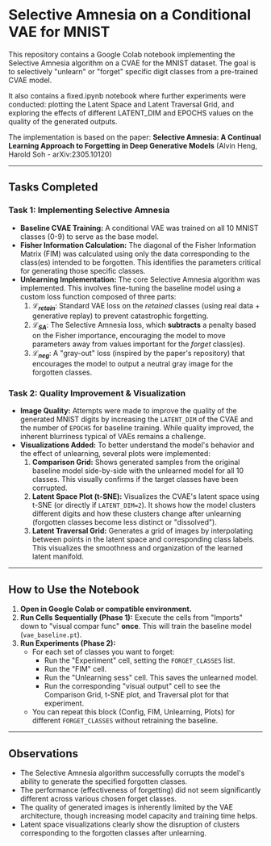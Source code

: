 # Selective Amnesia on a Conditional VAE for MNIST

This repository contains a Google Colab notebook implementing the Selective Amnesia algorithm on a CVAE for the MNIST dataset. The goal is to selectively "unlearn" or "forget" specific digit classes from a pre-trained CVAE model.

It also contains a fixed.ipynb notebook where further experiments were conducted: plotting the Latent Space and Latent Traversal Grid, and exploring the effects of different LATENT_DIM and EPOCHS values on the quality of the generated outputs.

The implementation is based on the paper:
**Selective Amnesia: A Continual Learning Approach to Forgetting in Deep Generative Models**
(Alvin Heng, Harold Soh - arXiv:2305.10120)

---

## Tasks Completed

### Task 1: Implementing Selective Amnesia

* **Baseline CVAE Training:** A conditional VAE was trained on all 10 MNIST classes (0-9) to serve as the base model.
* **Fisher Information Calculation:** The diagonal of the Fisher Information Matrix (FIM) was calculated using only the data corresponding to the class(es) intended to be forgotten. This identifies the parameters critical for generating those specific classes.
* **Unlearning Implementation:** The core Selective Amnesia algorithm was implemented. This involves fine-tuning the baseline model using a custom loss function composed of three parts:
    1.  **$\mathcal{L}_{retain}$**: Standard VAE loss on the *retained* classes (using real data + generative replay) to prevent catastrophic forgetting.
    2.  **$\mathcal{L}_{SA}$**: The Selective Amnesia loss, which **subtracts** a penalty based on the Fisher importance, encouraging the model to move parameters away from values important for the *forget* class(es).
    3.  **$\mathcal{L}_{neg}$**: A "gray-out" loss (inspired by the paper's repository) that encourages the model to output a neutral gray image for the forgotten classes.

### Task 2: Quality Improvement & Visualization

* **Image Quality:** Attempts were made to improve the quality of the generated MNIST digits by increasing the `LATENT_DIM` of the CVAE and the number of `EPOCHS` for baseline training. While quality improved, the inherent blurriness typical of VAEs remains a challenge.
* **Visualizations Added:** To better understand the model's behavior and the effect of unlearning, several plots were implemented:
    1.  **Comparison Grid:** Shows generated samples from the original baseline model side-by-side with the unlearned model for all 10 classes. This visually confirms if the target classes have been corrupted.
    2.  **Latent Space Plot (t-SNE):** Visualizes the CVAE's latent space using t-SNE (or directly if `LATENT_DIM=2`). It shows how the model clusters different digits and how these clusters change after unlearning (forgotten classes become less distinct or "dissolved").
    3.  **Latent Traversal Grid:** Generates a grid of images by interpolating between points in the latent space and corresponding class labels. This visualizes the smoothness and organization of the learned latent manifold.

---

## How to Use the Notebook

1.  **Open in Google Colab or compatible environment.**
2.  **Run Cells Sequentially (Phase 1):** Execute the cells from "Imports" down to "visual compar func" **once**. This will train the baseline model (`vae_baseline.pt`).
3.  **Run Experiments (Phase 2):**
    * For each set of classes you want to forget:
        * Run the "Experiment" cell, setting the `FORGET_CLASSES` list.
        * Run the "FIM" cell.
        * Run the "Unlearning sess" cell. This saves the unlearned model.
        * Run the corresponding "visual output" cell to see the Comparison Grid, t-SNE plot, and Traversal plot for that experiment.
    * You can repeat this block (Config, FIM, Unlearning, Plots) for different `FORGET_CLASSES` without retraining the baseline.

---

## Observations

* The Selective Amnesia algorithm successfully corrupts the model's ability to generate the specified forgotten classes.
* The performance (effectiveness of forgetting) did not seem significantly different across various chosen forget classes.
* The quality of generated images is inherently limited by the VAE architecture, though increasing model capacity and training time helps.
* Latent space visualizations clearly show the disruption of clusters corresponding to the forgotten classes after unlearning.
